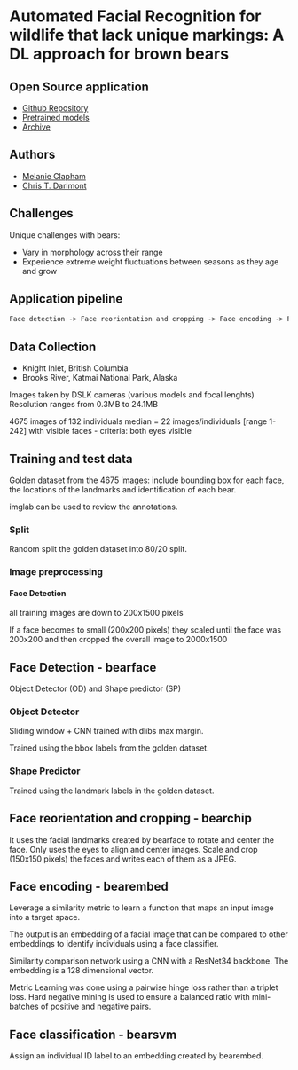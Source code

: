 # Automated Facial Recognition for wildlife that lack unique markings: A DL approach for brown bears

## Open Source application

- [Github Repository](https://github.com/hypraptive/bearid)
- [Pretrained models](https://github.com/hypraptive/bearid-models)
- [Archive](https://doi.org/10.5281/zenodo.4014233)

## Authors

- [Melanie Clapham](https://orcid.org/0000-0001-8924-7293)
- [Chris T. Darimont](https://orcid.org/0000-0002-2799-6894)

## Challenges

Unique challenges with bears:

- Vary in morphology across their range
- Experience extreme weight fluctuations between seasons as they age and grow

## Application pipeline

```txt
Face detection -> Face reorientation and cropping -> Face encoding -> Face classification
```

## Data Collection

- Knight Inlet, British Columbia
- Brooks River, Katmai National Park, Alaska

Images taken by DSLK cameras (various models and focal lenghts)
Resolution ranges from 0.3MB to 24.1MB

4675 images of 132 individuals
median = 22 images/individuals [range 1-242] with visible faces - criteria: both eyes visible

## Training and test data

Golden dataset from the 4675 images: include bounding box for each face, the locations of the landmarks and identification of each bear.

imglab can be used to review the annotations.

### Split

Random split the golden dataset into 80/20 split.

### Image preprocessing

#### Face Detection

all training images are down to 200x1500 pixels

If a face becomes to small (200x200 pixels) they scaled until the face was 200x200 and then cropped the overall image to 2000x1500

## Face Detection - bearface

Object Detector (OD) and Shape predictor (SP)

### Object Detector

Sliding window + CNN trained with dlibs max margin.

Trained using the bbox labels from the golden dataset.

### Shape Predictor

Trained using the landmark labels in the golden dataset.

## Face reorientation and cropping - bearchip

It uses the facial landmarks created by bearface to rotate and center the face. 
Only uses the eyes to align and center images.
Scale and crop (150x150 pixels) the faces and writes each of them as a JPEG.

## Face encoding - bearembed

Leverage a similarity metric to learn a function that maps an input image into a target space.

The output is an embedding of a facial image that can be compared to other embeddings to identify individuals using a face classifier.

Similarity comparison network using a CNN with a ResNet34 backbone.
The embedding is a 128 dimensional vector.

Metric Learning was done using a pairwise hinge loss rather than a triplet loss.
Hard negative mining is used to ensure a balanced ratio with mini-batches of positive and negative pairs.

## Face classification - bearsvm

Assign an individual ID label to an embedding created by bearembed.
